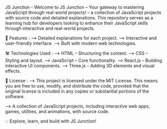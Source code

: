 JS Junction - Welcome to JS Junction – Your gateway to mastering JavaScript through real-world projects! – a collection of JavaScript projects with source code and detailed explanations. This repository serves as a learning hub for developers looking to enhance their JavaScript skills through interactive and real-world projects.

🚀 Features :
--> Detailed explanations for each project.
--> Interactive and user-friendly interface.
--> Built with modern web technologies.

🛠️ Technologies Used :
--> HTML – Structuring the content.
--> CSS – Styling and layout.
--> JavaScript – Core functionality.
--> React.js – Building interactive UI components.
--> Three.js – Adding 3D elements and visual effects.


📃 License :
--> This project is licensed under the MIT License. This means you are free to use, modify, and distribute the code, provided that the original license is included in any copies or substantial portions of the software.


--> A collection of JavaScript projects, including interactive web apps, games, utilities, and animations, with source code.

💡 Explore, learn, and build with JS Junction!
